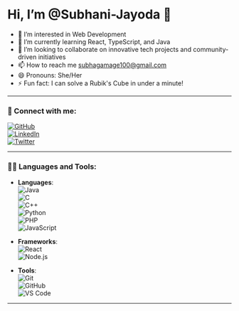 # Hi, I’m @Subhani-Jayoda 👋
- 👀 I’m interested in Web Development
- 🌱 I’m currently learning React, TypeScript, and Java
- 💞️ I’m looking to collaborate on innovative tech projects and community-driven initiatives
- 📫 How to reach me subhagamage100@gmail.com
- 😄 Pronouns: She/Her
- ⚡ Fun fact: I can solve a Rubik's Cube in under a minute!


  

---


### 🔗 Connect with me:
[![GitHub](https://img.shields.io/badge/GitHub-000?style=for-the-badge&logo=github&logoColor=white)](https://github.com/DevNinja)  
[![LinkedIn](https://img.shields.io/badge/LinkedIn-0077B5?style=for-the-badge&logo=linkedin&logoColor=white)](https://www.linkedin.com/in/devninja/)  
[![Twitter](https://img.shields.io/badge/Twitter-1DA1F2?style=for-the-badge&logo=twitter&logoColor=white)](https://twitter.com/DevNinja)  

---

### 🧑‍💻 Languages and Tools:

- **Languages**:  
  ![Java](https://img.shields.io/badge/Java-007396?style=for-the-badge&logo=java&logoColor=white)  
  ![C](https://img.shields.io/badge/C-A8B9CC?style=for-the-badge&logo=c&logoColor=white)  
  ![C++](https://img.shields.io/badge/C++-00599C?style=for-the-badge&logo=cplusplus&logoColor=white)  
  ![Python](https://img.shields.io/badge/Python-3776AB?style=for-the-badge&logo=python&logoColor=white)  
  ![PHP](https://img.shields.io/badge/PHP-777BB4?style=for-the-badge&logo=php&logoColor=white)  
  ![JavaScript](https://img.shields.io/badge/JavaScript-F7DF1E?style=for-the-badge&logo=javascript&logoColor=black)  

- **Frameworks**:  
  ![React](https://img.shields.io/badge/React-61DAFB?style=for-the-badge&logo=react&logoColor=black)  
  ![Node.js](https://img.shields.io/badge/Node.js-339933?style=for-the-badge&logo=node.js&logoColor=white)  

- **Tools**:  
  ![Git](https://img.shields.io/badge/Git-F05032?style=for-the-badge&logo=git&logoColor=white)  
  ![GitHub](https://img.shields.io/badge/GitHub-000?style=for-the-badge&logo=github&logoColor=white)  
  ![VS Code](https://img.shields.io/badge/VS_Code-0078D4?style=for-the-badge&logo=visual-studio-code&logoColor=white)  

---



<!---
Subhani-Jayoda/Subhani-Jayoda is a ✨ special ✨ repository because its `README.md` (this file) appears on your GitHub profile.
You can click the Preview link to take a look at your changes.
--->
